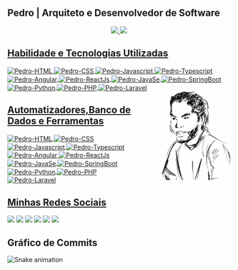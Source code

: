 ## Pedro | Arquiteto e Desenvolvedor de Software
<div align="center">
    <a href="https://github.com/phmiranda">
    <img height="180em" src="https://github-readme-stats.vercel.app/api?username=phmiranda&show_icons=true&theme=dracula&include_all_commits=true&count_private=true"/>
    <img height="180em" src="https://github-readme-stats.vercel.app/api/top-langs/?username=phmiranda&layout=compact&langs_count=7&theme=dracula"/>
</div>

## Habilidade e Tecnologias Utilizadas

<div style="display: inline_block">
    <img align="center" alt="Pedro-HTML" height="35" width="60" src="https://img.shields.io/badge/HTML5-E34F26?style=for-the-badge&logo=html5&logoColor=white">
    <img align="center" alt="Pedro-CSS" height="35" width="60" src="https://img.shields.io/badge/CSS3-1572B6?style=for-the-badge&logo=css3&logoColor=white">
    <img align="center" alt="Pedro-Javascript" height="35" width="60" src="https://img.shields.io/badge/JavaScript-F7DF1E?style=for-the-badge&logo=javascript&logoColor=black">
    <img align="center" alt="Pedro-Typescript" height="35" width="60" src="https://img.shields.io/badge/TypeScript-007ACC?style=for-the-badge&logo=typescript&logoColor=white">
    <img align="center" alt="Pedro-Angular" height="35" width="60" src="https://img.shields.io/badge/Angular-DD0031?style=for-the-badge&logo=angular&logoColor=white">
    <img align="center" alt="Pedro-ReactJs" height="35" width="60" src="https://img.shields.io/badge/React-20232A?style=for-the-badge&logo=react&logoColor=61DAFB">
    <img align="center" alt="Pedro-JavaSe" height="35" width="60" src="https://img.shields.io/badge/Java-ED8B00?style=for-the-badge&logo=java&logoColor=white">
    <img align="center" alt="Pedro-SpringBoot" height="35" width="60" src="https://img.shields.io/badge/Spring-6DB33F?style=for-the-badge&logo=spring&logoColor=white">
    <img align="center" alt="Pedro-Python" height="35" width="60" src="https://img.shields.io/badge/Python-3776AB?style=for-the-badge&logo=python&logoColor=white">
    <img align="center" alt="Pedro-PHP" height="35" width="60" src="https://img.shields.io/badge/PHP-777BB4?style=for-the-badge&logo=php&logoColor=white">
    <img align="center" alt="Pedro-Laravel" height="35" width="60" src="https://img.shields.io/badge/Laravel-FF2D20?style=for-the-badge&logo=laravel&logoColor=white">
    <img align="right" alt="Pedro-pic" height="200" style="border-radius:50px;" src="https://github.com/phmiranda/phmiranda/blob/develop/assets/me.jpg">
</div>

## Automatizadores,Banco de Dados e Ferramentas 

<div style="display: inline_block">
    <img align="center" alt="Pedro-HTML" height="35" width="60" src="https://img.shields.io/badge/HTML5-E34F26?style=for-the-badge&logo=html5&logoColor=white">
    <img align="center" alt="Pedro-CSS" height="35" width="60" src="https://img.shields.io/badge/CSS3-1572B6?style=for-the-badge&logo=css3&logoColor=white">
    <img align="center" alt="Pedro-Javascript" height="35" width="60" src="https://img.shields.io/badge/JavaScript-F7DF1E?style=for-the-badge&logo=javascript&logoColor=black">
    <img align="center" alt="Pedro-Typescript" height="35" width="60" src="https://img.shields.io/badge/TypeScript-007ACC?style=for-the-badge&logo=typescript&logoColor=white">
    <img align="center" alt="Pedro-Angular" height="35" width="60" src="https://img.shields.io/badge/Angular-DD0031?style=for-the-badge&logo=angular&logoColor=white">
    <img align="center" alt="Pedro-ReactJs" height="35" width="60" src="https://img.shields.io/badge/React-20232A?style=for-the-badge&logo=react&logoColor=61DAFB">
    <img align="center" alt="Pedro-JavaSe" height="35" width="60" src="https://img.shields.io/badge/Java-ED8B00?style=for-the-badge&logo=java&logoColor=white">
    <img align="center" alt="Pedro-SpringBoot" height="35" width="60" src="https://img.shields.io/badge/Spring-6DB33F?style=for-the-badge&logo=spring&logoColor=white">
    <img align="center" alt="Pedro-Python" height="35" width="60" src="https://img.shields.io/badge/Python-3776AB?style=for-the-badge&logo=python&logoColor=white">
    <img align="center" alt="Pedro-PHP" height="35" width="60" src="https://img.shields.io/badge/PHP-777BB4?style=for-the-badge&logo=php&logoColor=white">
    <img align="center" alt="Pedro-Laravel" height="35" width="60" src="https://img.shields.io/badge/Laravel-FF2D20?style=for-the-badge&logo=laravel&logoColor=white">
</div>

## Minhas Redes Sociais

<div>
    <a href="mailto:pehhagah.1607@gmail.com"><img src="https://img.shields.io/badge/-Gmail-%23333?style=for-the-badge&logo=gmail&logoColor=white" target="_blank"></a>
    <a href="https://instagram.com/pehhagah" target="_blank"><img src="https://img.shields.io/badge/-Instagram-%23E4405F?style=for-the-badge&logo=instagram&logoColor=white" target="_blank"></a>
    <a href="https://www.linkedin.com/in/phmmiranda" target="_blank"><img src="https://img.shields.io/badge/-LinkedIn-%230077B5?style=for-the-badge&logo=linkedin&logoColor=white" target="_blank"></a> 
    <a href="https://www.youtube.com/phmiranda" target="_blank"><img src="https://img.shields.io/badge/YouTube-FF0000?style=for-the-badge&logo=youtube&logoColor=white" target="_blank"></a>
    <a href="https://www.twitch.tv/pehhagah" target="_blank"><img src="https://img.shields.io/badge/Twitch-9146FF?style=for-the-badge&logo=twitch&logoColor=white" target="_blank"></a>
    <a href="https://discord.gg/8AmH45VW" target="_blank"><img src="https://img.shields.io/badge/Discord-7289DA?style=for-the-badge&logo=discord&logoColor=white" target="_blank"></a> 
</div>

## Gráfico de Commits

![Snake animation](https://github.com/phmiranda/phmiranda/blob/output/github-contribution-grid-snake.svg)